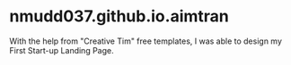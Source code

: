 # nmudd037.github.io.aimtran
With the help from "Creative Tim" free templates, I was able to design my First Start-up Landing Page.
